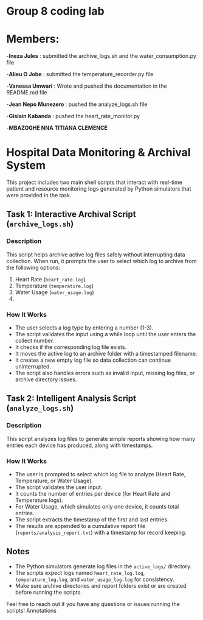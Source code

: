 # **Group 8 coding lab**

# Members:

-**Ineza Jules** : submitted the archive_logs.sh and the water_consumption.py file

-**Alieu O Jobe** : submitted the temperature_recorder.py file

-**Vanessa Umwari** : Wrote and pushed the documentation in the README.md file

-**Jean Nepo Munezero** : pushed the analyze_logs.sh file

-**Gislain Kabanda** : pushed the heart_rate_monitor.py

-**MBAZOGHE NNA TITIANA CLEMENCE**

# Hospital Data Monitoring & Archival System

This project includes two main shell scripts that interact with real-time patient
and resource monitoring logs generated by Python simulators that were provided in
the task.


## Task 1: Interactive Archival Script (`archive_logs.sh`)

### Description

This script helps archive active log files safely without interrupting data
collection. When run, it prompts the user to select which log to archive from the
following options:

1. Heart Rate (`heart_rate.log`)
2. Temperature (`temperature.log`)
3. Water Usage (`water_usage.log`)
4. 
### How It Works

- The user selects a log type by entering a number (1-3).
- The script validates the input using a while loop until the user enters the
collect number.
- It checks if the corresponding log file exists.
- It moves the active log to an archive folder with a timestamped filename.
- It creates a new empty log file so data collection can continue uninterrupted.
- The script also handles errors such as invalid input, missing log files, or
archive directory issues.

## Task 2: Intelligent Analysis Script (`analyze_logs.sh`)

### Description

This script analyzes log files to generate simple reports showing how many entries
each device has produced, along with timestamps.

### How It Works

- The user is prompted to select which log file to analyze (Heart Rate,
Temperature, or Water Usage).
- The script validates the user input.
- It counts the number of entries per device (for Heart Rate and Temperature logs).
- For Water Usage, which simulates only one device, it counts total entries.
- The script extracts the timestamp of the first and last entries.
- The results are appended to a cumulative report file
(`reports/analysis_report.txt`) with a timestamp for record keeping.

## Notes

- The Python simulators generate log files in the `active_logs/` directory.
- The scripts expect logs named `heart_rate_log.log`, `temperature_log.log`, and
`water_usage_log.log` for consistency.
- Make sure archive directories and report folders exist or are created before
running the scripts.



Feel free to reach out if you have any questions or issues running the scripts!
Annotations
